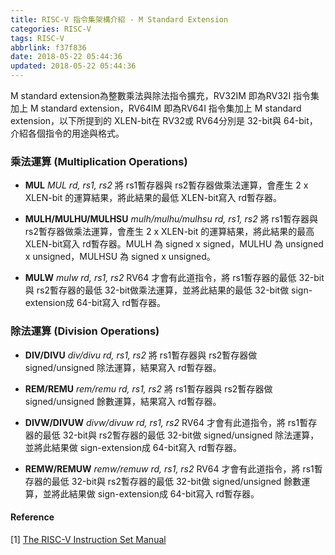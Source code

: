 ```yaml
---
title: RISC-V 指令集架構介紹 - M Standard Extension
categories: RISC-V
tags: RISC-V
abbrlink: f37f836
date: 2018-05-22 05:44:36
updated: 2018-05-22 05:44:36
---
```



M standard extension為整數乘法與除法指令擴充，RV32IM 即為RV32I 指令集加上 M standard extension，RV64IM 即為RV64I 指令集加上 M standard extension，以下所提到的 XLEN-bit在 RV32或 RV64分別是 32-bit與 64-bit，介紹各個指令的用途與格式。

### 乘法運算 (Multiplication Operations)

* **MUL**
    *MUL rd, rs1, rs2*
    將 rs1暫存器與 rs2暫存器做乘法運算，會產生 2 x XLEN-bit 的運算結果，將此結果的最低 XLEN-bit寫入 rd暫存器。

* **MULH/MULHU/MULHSU**
    *mulh/mulhu/mulhsu rd, rs1, rs2*
    將 rs1暫存器與 rs2暫存器做乘法運算，會產生 2 x XLEN-bit 的運算結果，將此結果的最高 XLEN-bit寫入 rd暫存器。MULH 為 signed x signed，MULHU 為 unsigned x unsigned，MULHSU 為 signed x unsigned。

* **MULW**
    *mulw rd, rs1, rs2*
    RV64 才會有此道指令，將 rs1暫存器的最低 32-bit與 rs2暫存器的最低 32-bit做乘法運算，並將此結果的最低 32-bit做 sign-extension成 64-bit寫入 rd暫存器。


### 除法運算 (Division Operations)

* **DIV/DIVU**
    *div/divu rd, rs1, rs2*
    將 rs1暫存器與 rs2暫存器做 signed/unsigned 除法運算，結果寫入 rd暫存器。

* **REM/REMU**
    *rem/remu rd, rs1, rs2*
    將 rs1暫存器與 rs2暫存器做 signed/unsigned 餘數運算，結果寫入 rd暫存器。

* **DIVW/DIVUW**
    *divw/divuw rd, rs1, rs2*
    RV64 才會有此道指令，將 rs1暫存器的最低 32-bit與 rs2暫存器的最低 32-bit做 signed/unsigned 除法運算，並將此結果做 sign-extension成 64-bit寫入 rd暫存器。

* **REMW/REMUW**
    *remw/remuw rd, rs1, rs2*
    RV64 才會有此道指令，將 rs1暫存器的最低 32-bit與 rs2暫存器的最低 32-bit做 signed/unsigned 餘數運算，並將此結果做 sign-extension成 64-bit寫入 rd暫存器。

#### Reference
[1] [The RISC-V Instruction Set Manual](https://riscv.org/specifications/)
